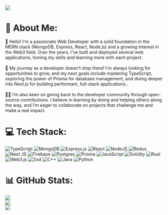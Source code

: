 [![](https://visitcount.itsvg.in/api?id=bansal-harsh-2504&icon=5&color=12)](https://visitcount.itsvg.in)
---
# 💫 About Me:
👋 Hello! I'm a passionate Web Developer with a solid foundation in the MERN stack (MongoDB, Express, React, Node.js) and a growing interest in the Web3 field. Over the years, I've built and deployed several web applications, honing my skills and learning more with each project.
<br><br>
🌱 My journey as a developer doesn't stop there! I'm always looking for opportunities to grow, and my next goals include mastering TypeScript, exploring the power of Prisma for database management, and diving deeper into Next.js for building performant, full-stack applications..
<br><br>
👨‍💻 I’m also keen on giving back to the developer community through open-source contributions. I believe in learning by doing and helping others along the way, and I’m eager to collaborate on projects that challenge me and make a real impact.
<br>

# 💻 Tech Stack:
  ![TypeScript](https://img.shields.io/badge/typescript-%23007ACC.svg?style=for-the-badge&logo=typescript&logoColor=white)
  ![MongoDB](https://img.shields.io/badge/MongoDB-%234ea94b.svg?style=for-the-badge&logo=mongodb&logoColor=white)
  ![Express.js](https://img.shields.io/badge/express.js-%23404d59.svg?style=for-the-badge&logo=express&logoColor=%2361DAFB) 
  ![React](https://img.shields.io/badge/react-%2320232a.svg?style=for-the-badge&logo=react&logoColor=%2361DAFB)
  ![NodeJS](https://img.shields.io/badge/node.js-6DA55F?style=for-the-badge&logo=node.js&logoColor=white)
  ![Redux](https://img.shields.io/badge/redux-%23593d88.svg?style=for-the-badge&logo=redux&logoColor=white)
  ![Next JS](https://img.shields.io/badge/Next-black?style=for-the-badge&logo=next.js&logoColor=white) 
  ![Firebase](https://img.shields.io/badge/firebase-a08021?style=for-the-badge&logo=firebase&logoColor=ffcd34) 
  ![Postgres](https://img.shields.io/badge/postgres-%23316192.svg?style=for-the-badge&logo=postgresql&logoColor=white) 
  ![Prisma](https://img.shields.io/badge/Prisma-3982CE?style=for-the-badge&logo=Prisma&logoColor=white)
  ![JavaScript](https://img.shields.io/badge/javascript-%23323330.svg?style=for-the-badge&logo=javascript&logoColor=%23F7DF1E)
  ![Solidity](https://img.shields.io/badge/Solidity-%23363636.svg?style=for-the-badge&logo=solidity&logoColor=white)
  ![Rust](https://img.shields.io/badge/rust-%23000000.svg?style=for-the-badge&logo=rust&logoColor=white)
  ![Web3.js](https://img.shields.io/badge/web3.js-F16822?style=for-the-badge&logo=web3.js&logoColor=white)
  ![Zod](https://img.shields.io/badge/zod-%233068b7.svg?style=for-the-badge&logo=zod&logoColor=white)
  ![C++](https://img.shields.io/badge/c++-%2300599C.svg?style=for-the-badge&logo=c%2B%2B&logoColor=white)
  ![Java](https://img.shields.io/badge/java-%23ED8B00.svg?style=for-the-badge&logo=openjdk&logoColor=white) 
  ![Python](https://img.shields.io/badge/python-3670A0?style=for-the-badge&logo=python&logoColor=ffdd54)
# 📊 GitHub Stats:
![](https://github-readme-stats.vercel.app/api?username=bansal-harsh-2504&theme=dark&hide_border=false&include_all_commits=true&count_private=true)<br/>
![](https://github-readme-streak-stats.herokuapp.com/?user=bansal-harsh-2504&theme=dark&hide_border=false)<br/>
![](https://github-readme-stats.vercel.app/api/top-langs/?username=bansal-harsh-2504&theme=dark&hide_border=false&include_all_commits=true&count_private=true&layout=compact)

